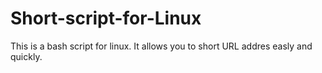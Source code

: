 Short-script-for-Linux
======================

This is a bash script for linux. It allows you to short URL addres easly and quickly.
